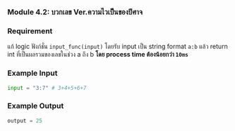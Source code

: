 ### Module 4.2: บวกเลข Ver.ความไวเป็นของปีศาจ

### Requirement
แก้ logic ฟังก์ชั่น `input_func(input)` โดยรับ input เป็น string format `a:b` แล้ว return int ที่เป็นผลรวมของเลขในช่วง a ถึง b **โดย process time ต้องน้อยกว่า `10ms`**

### Example Input
```python
input = "3:7" # 3+4+5+6+7
```

### Example Output
```python
output = 25
```

